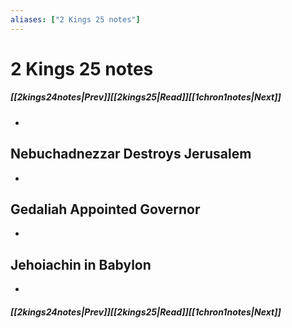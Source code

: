 ```yaml
---
aliases: ["2 Kings 25 notes"]
---
```

# 2 Kings 25 notes
##### <span class=arrow-left></span>[[2kings24notes|Prev]]<span class=navigation-separator></span>[[2kings25|Read]]<span class=navigation-separator></span>[[1chron1notes|Next]]<span class=arrow-right></span>
- 
## Nebuchadnezzar Destroys Jerusalem
- 
## Gedaliah Appointed Governor
- 
## Jehoiachin in Babylon
- 
##### <span class=arrow-left></span>[[2kings24notes|Prev]]<span class=navigation-separator></span>[[2kings25|Read]]<span class=navigation-separator></span>[[1chron1notes|Next]]<span class=arrow-right></span>